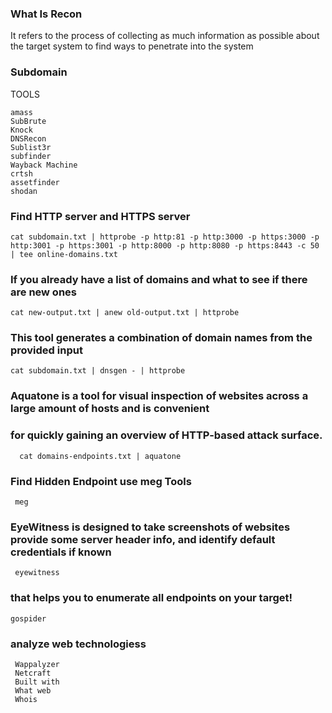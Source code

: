 ### What Is Recon

 It refers to the process of collecting as much information as possible about the target system to find ways to penetrate into the system

### Subdomain 

   TOOLS
   
    amass
    SubBrute
    Knock
    DNSRecon
    Sublist3r
    subfinder
    Wayback Machine 
    crtsh
    assetfinder
    shodan
  
  ### Find HTTP server and HTTPS server 
  
    cat subdomain.txt | httprobe -p http:81 -p http:3000 -p https:3000 -p http:3001 -p https:3001 -p http:8000 -p http:8080 -p https:8443 -c 50 
    | tee online-domains.txt
    
  ### If you already have a list of domains and what to see if there are new ones
  
    cat new-output.txt | anew old-output.txt | httprobe
    
    
  ### This tool generates a combination of domain names from the provided input
  
    cat subdomain.txt | dnsgen - | httprobe
    
  ### Aquatone is a tool for visual inspection of websites across a large amount of hosts and is convenient 
  ### for quickly gaining an overview of HTTP-based attack surface.
  
      cat domains-endpoints.txt | aquatone
      
  ### Find Hidden Endpoint use meg Tools
  
     meg 
     
  ### EyeWitness is designed to take screenshots of websites provide some server header info, and identify default credentials if known
  
     eyewitness
     
  ### that helps you to enumerate all endpoints on your target!
    gospider
  
  ### analyze web technologiess 
  
     Wappalyzer
     Netcraft
     Built with
     What web
     Whois
